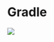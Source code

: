 # Gradle

[![](https://jitpack.io/v/zj565061763/compose-nested.svg)](https://jitpack.io/#zj565061763/compose-nested)
